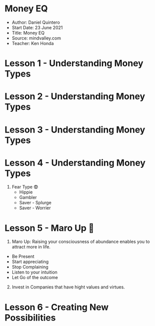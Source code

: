 # Money EQ

- Author: Daniel Quintero
- Start Date: 23 June 2021
- Title: Money EQ
- Source: mindvalley.com
- Teacher: Ken Honda

# Lesson 1 - Understanding Money Types
# Lesson 2 - Understanding Money Types
# Lesson 3 - Understanding Money Types
# Lesson 4 - Understanding Money Types

1. Fear Type :fearful:
   -  Hippie
   -  Gambler
   -  Saver - Splurge
   -  Saver - Worrier

# Lesson 5 - Maro Up :palms_up_together:

1. Maro Up: Raising your consciousness of abundance enables you to attract more in life.
- Be Present
- Start appreciating
- Stop Complaining
- Listen to your intuition
- Let Go of the outcome

2. Invest in Companies that have hight values and virtues.



# Lesson 6 - Creating New Possibilities
